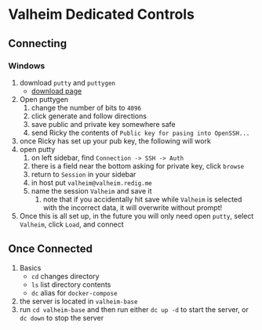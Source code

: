 <!-- permalink: 6522d6fd1526d7acc3b476ecad9a80bb DO NOT DELETE OR EDIT THIS LINE -->
# Valheim Dedicated Controls

## Connecting
### Windows
1. download `putty` and `puttygen`
    * [download page](https://www.chiark.greenend.org.uk/~sgtatham/putty/latest.html)
1. Open puttygen
    1. change the number of bits to `4096`
    1. click generate and follow directions
    1. save public and private key somewhere safe
    1. send Ricky the contents of `Public key for pasing into OpenSSH...`
1. once Ricky has set up your pub key, the following will work
1. open putty
    1. on left sidebar, find `Connection -> SSH -> Auth`
    1. there is a field near the bottom asking for private key, click `browse`
    1. return to `Session` in your sidebar
    1. in host put `valheim@valheim.redig.me`
    1. name the session `Valheim` and save it
        1. note that if you accidentally hit save while `Valheim` is selected with the incorrect data, it will overwrite without prompt!
1. Once this is all set up, in the future you will only need open `putty`, select `Valheim`, click `Load`, and connect

## Once Connected
1. Basics
    * `cd` changes directory
    * `ls` list directory contents
    * `dc` alias for `docker-compose`
1. the server is located in `valheim-base`
1. run `cd valheim-base` and then run either `dc up -d` to start the server, or `dc down` to stop the server